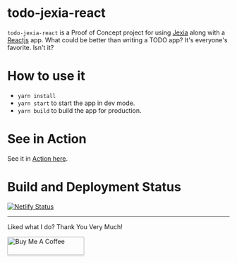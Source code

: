 # todo-jexia-react
`todo-jexia-react` is a Proof of Concept project for using [Jexia](https://www.jexia.com/en/) along with a [Reactjs](https://reactjs.org/) app. What could be better than writing a TODO app? It's everyone's favorite. Isn't it?

# How to use it
- `yarn install`
- `yarn start` to start the app in dev mode.
- `yarn build` to build the app for production.

# See in Action

See it in [Action here](https://todo-jexia-react.netlify.com/).

# Build and Deployment Status

[![Netlify Status](https://api.netlify.com/api/v1/badges/c260a474-fd1e-4a4b-b374-5ba8c589dc23/deploy-status)](https://app.netlify.com/sites/todo-jexia-react/deploys)

<hr>

Liked what I do? Thank You Very Much!

<a href="https://www.buymeacoffee.com/greenroots" target="_blank" rel="noopener noreferrer"><img src="https://www.buymeacoffee.com/assets/img/custom_images/orange_img.png" alt="Buy Me A Coffee" style="height: 41px !important;width: 174px !important;box-shadow: 0px 3px 2px 0px rgba(190, 190, 190, 0.5) !important;-webkit-box-shadow: 0px 3px 2px 0px rgba(190, 190, 190, 0.5) !important;" ></a>

